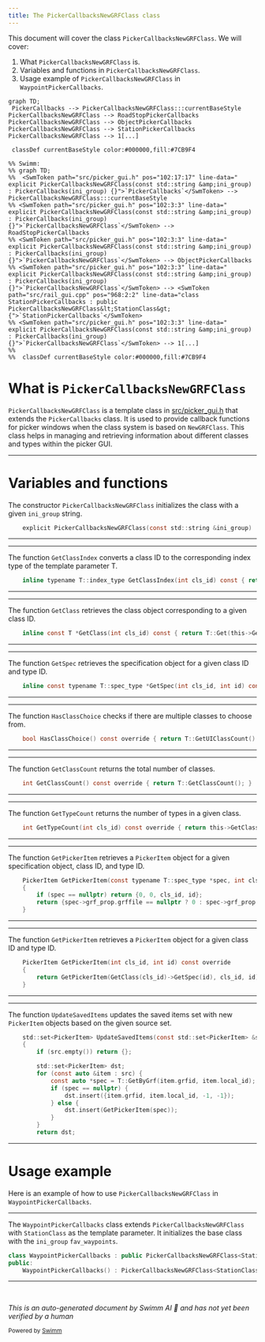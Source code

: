 ```yaml
---
title: The PickerCallbacksNewGRFClass class
---
```

This document will cover the class <SwmToken path="src/picker_gui.h" pos="102:3:3" line-data="	explicit PickerCallbacksNewGRFClass(const std::string &amp;ini_group) : PickerCallbacks(ini_group) {}">`PickerCallbacksNewGRFClass`</SwmToken>. We will cover:

1. What <SwmToken path="src/picker_gui.h" pos="102:3:3" line-data="	explicit PickerCallbacksNewGRFClass(const std::string &amp;ini_group) : PickerCallbacks(ini_group) {}">`PickerCallbacksNewGRFClass`</SwmToken> is.
2. Variables and functions in <SwmToken path="src/picker_gui.h" pos="102:3:3" line-data="	explicit PickerCallbacksNewGRFClass(const std::string &amp;ini_group) : PickerCallbacks(ini_group) {}">`PickerCallbacksNewGRFClass`</SwmToken>.
3. Usage example of <SwmToken path="src/picker_gui.h" pos="102:3:3" line-data="	explicit PickerCallbacksNewGRFClass(const std::string &amp;ini_group) : PickerCallbacks(ini_group) {}">`PickerCallbacksNewGRFClass`</SwmToken> in <SwmToken path="src/rail_gui.cpp" pos="1779:2:2" line-data="class WaypointPickerCallbacks : public PickerCallbacksNewGRFClass&lt;StationClass&gt; {">`WaypointPickerCallbacks`</SwmToken>.

```mermaid
graph TD;
 PickerCallbacks --> PickerCallbacksNewGRFClass:::currentBaseStyle
PickerCallbacksNewGRFClass --> RoadStopPickerCallbacks
PickerCallbacksNewGRFClass --> ObjectPickerCallbacks
PickerCallbacksNewGRFClass --> StationPickerCallbacks
PickerCallbacksNewGRFClass --> 1[...]

 classDef currentBaseStyle color:#000000,fill:#7CB9F4

%% Swimm:
%% graph TD;
%%  <SwmToken path="src/picker_gui.h" pos="102:17:17" line-data="	explicit PickerCallbacksNewGRFClass(const std::string &amp;ini_group) : PickerCallbacks(ini_group) {}">`PickerCallbacks`</SwmToken> --> PickerCallbacksNewGRFClass:::currentBaseStyle
%% <SwmToken path="src/picker_gui.h" pos="102:3:3" line-data="	explicit PickerCallbacksNewGRFClass(const std::string &amp;ini_group) : PickerCallbacks(ini_group) {}">`PickerCallbacksNewGRFClass`</SwmToken> --> RoadStopPickerCallbacks
%% <SwmToken path="src/picker_gui.h" pos="102:3:3" line-data="	explicit PickerCallbacksNewGRFClass(const std::string &amp;ini_group) : PickerCallbacks(ini_group) {}">`PickerCallbacksNewGRFClass`</SwmToken> --> ObjectPickerCallbacks
%% <SwmToken path="src/picker_gui.h" pos="102:3:3" line-data="	explicit PickerCallbacksNewGRFClass(const std::string &amp;ini_group) : PickerCallbacks(ini_group) {}">`PickerCallbacksNewGRFClass`</SwmToken> --> <SwmToken path="src/rail_gui.cpp" pos="968:2:2" line-data="class StationPickerCallbacks : public PickerCallbacksNewGRFClass&lt;StationClass&gt; {">`StationPickerCallbacks`</SwmToken>
%% <SwmToken path="src/picker_gui.h" pos="102:3:3" line-data="	explicit PickerCallbacksNewGRFClass(const std::string &amp;ini_group) : PickerCallbacks(ini_group) {}">`PickerCallbacksNewGRFClass`</SwmToken> --> 1[...]
%% 
%%  classDef currentBaseStyle color:#000000,fill:#7CB9F4
```

# What is <SwmToken path="src/picker_gui.h" pos="102:3:3" line-data="	explicit PickerCallbacksNewGRFClass(const std::string &amp;ini_group) : PickerCallbacks(ini_group) {}">`PickerCallbacksNewGRFClass`</SwmToken>

<SwmToken path="src/picker_gui.h" pos="102:3:3" line-data="	explicit PickerCallbacksNewGRFClass(const std::string &amp;ini_group) : PickerCallbacks(ini_group) {}">`PickerCallbacksNewGRFClass`</SwmToken> is a template class in <SwmPath>[src/picker_gui.h](src/picker_gui.h)</SwmPath> that extends the <SwmToken path="src/picker_gui.h" pos="102:17:17" line-data="	explicit PickerCallbacksNewGRFClass(const std::string &amp;ini_group) : PickerCallbacks(ini_group) {}">`PickerCallbacks`</SwmToken> class. It is used to provide callback functions for picker windows when the class system is based on <SwmToken path="src/picker_gui.h" pos="98:22:22" line-data="/** Helper for PickerCallbacks when the class system is based on NewGRFClass. */">`NewGRFClass`</SwmToken>. This class helps in managing and retrieving information about different classes and types within the picker GUI.

<SwmSnippet path="/src/picker_gui.h" line="102">

---

# Variables and functions

The constructor <SwmToken path="src/picker_gui.h" pos="102:3:3" line-data="	explicit PickerCallbacksNewGRFClass(const std::string &amp;ini_group) : PickerCallbacks(ini_group) {}">`PickerCallbacksNewGRFClass`</SwmToken> initializes the class with a given <SwmToken path="src/picker_gui.h" pos="102:12:12" line-data="	explicit PickerCallbacksNewGRFClass(const std::string &amp;ini_group) : PickerCallbacks(ini_group) {}">`ini_group`</SwmToken> string.

```c
	explicit PickerCallbacksNewGRFClass(const std::string &ini_group) : PickerCallbacks(ini_group) {}
```

---

</SwmSnippet>

<SwmSnippet path="/src/picker_gui.h" line="104">

---

The function <SwmToken path="src/picker_gui.h" pos="104:9:9" line-data="	inline typename T::index_type GetClassIndex(int cls_id) const { return static_cast&lt;typename T::index_type&gt;(cls_id); }">`GetClassIndex`</SwmToken> converts a class ID to the corresponding index type of the template parameter T.

```c
	inline typename T::index_type GetClassIndex(int cls_id) const { return static_cast<typename T::index_type>(cls_id); }
```

---

</SwmSnippet>

<SwmSnippet path="/src/picker_gui.h" line="105">

---

The function <SwmToken path="src/picker_gui.h" pos="105:8:8" line-data="	inline const T *GetClass(int cls_id) const { return T::Get(this-&gt;GetClassIndex(cls_id)); }">`GetClass`</SwmToken> retrieves the class object corresponding to a given class ID.

```c
	inline const T *GetClass(int cls_id) const { return T::Get(this->GetClassIndex(cls_id)); }
```

---

</SwmSnippet>

<SwmSnippet path="/src/picker_gui.h" line="106">

---

The function <SwmToken path="src/picker_gui.h" pos="106:12:12" line-data="	inline const typename T::spec_type *GetSpec(int cls_id, int id) const { return this-&gt;GetClass(cls_id)-&gt;GetSpec(id); }">`GetSpec`</SwmToken> retrieves the specification object for a given class ID and type ID.

```c
	inline const typename T::spec_type *GetSpec(int cls_id, int id) const { return this->GetClass(cls_id)->GetSpec(id); }
```

---

</SwmSnippet>

<SwmSnippet path="/src/picker_gui.h" line="108">

---

The function <SwmToken path="src/picker_gui.h" pos="108:3:3" line-data="	bool HasClassChoice() const override { return T::GetUIClassCount() &gt; 1; }">`HasClassChoice`</SwmToken> checks if there are multiple classes to choose from.

```c
	bool HasClassChoice() const override { return T::GetUIClassCount() > 1; }
```

---

</SwmSnippet>

<SwmSnippet path="/src/picker_gui.h" line="110">

---

The function <SwmToken path="src/picker_gui.h" pos="110:3:3" line-data="	int GetClassCount() const override { return T::GetClassCount(); }">`GetClassCount`</SwmToken> returns the total number of classes.

```c
	int GetClassCount() const override { return T::GetClassCount(); }
```

---

</SwmSnippet>

<SwmSnippet path="/src/picker_gui.h" line="111">

---

The function <SwmToken path="src/picker_gui.h" pos="111:3:3" line-data="	int GetTypeCount(int cls_id) const override { return this-&gt;GetClass(cls_id)-&gt;GetSpecCount(); }">`GetTypeCount`</SwmToken> returns the number of types in a given class.

```c
	int GetTypeCount(int cls_id) const override { return this->GetClass(cls_id)->GetSpecCount(); }
```

---

</SwmSnippet>

<SwmSnippet path="/src/picker_gui.h" line="113">

---

The function <SwmToken path="src/picker_gui.h" pos="113:3:3" line-data="	PickerItem GetPickerItem(const typename T::spec_type *spec, int cls_id = -1, int id = -1) const">`GetPickerItem`</SwmToken> retrieves a <SwmToken path="src/picker_gui.h" pos="113:1:1" line-data="	PickerItem GetPickerItem(const typename T::spec_type *spec, int cls_id = -1, int id = -1) const">`PickerItem`</SwmToken> object for a given specification object, class ID, and type ID.

```c
	PickerItem GetPickerItem(const typename T::spec_type *spec, int cls_id = -1, int id = -1) const
	{
		if (spec == nullptr) return {0, 0, cls_id, id};
		return {spec->grf_prop.grffile == nullptr ? 0 : spec->grf_prop.grffile->grfid, spec->grf_prop.local_id, spec->class_index, spec->index};
	}
```

---

</SwmSnippet>

<SwmSnippet path="/src/picker_gui.h" line="119">

---

The function <SwmToken path="src/picker_gui.h" pos="119:3:3" line-data="	PickerItem GetPickerItem(int cls_id, int id) const override">`GetPickerItem`</SwmToken> retrieves a <SwmToken path="src/picker_gui.h" pos="119:1:1" line-data="	PickerItem GetPickerItem(int cls_id, int id) const override">`PickerItem`</SwmToken> object for a given class ID and type ID.

```c
	PickerItem GetPickerItem(int cls_id, int id) const override
	{
		return GetPickerItem(GetClass(cls_id)->GetSpec(id), cls_id, id);
	}
```

---

</SwmSnippet>

<SwmSnippet path="/src/picker_gui.h" line="124">

---

The function <SwmToken path="src/picker_gui.h" pos="124:8:8" line-data="	std::set&lt;PickerItem&gt; UpdateSavedItems(const std::set&lt;PickerItem&gt; &amp;src) override">`UpdateSavedItems`</SwmToken> updates the saved items set with new <SwmToken path="src/picker_gui.h" pos="124:5:5" line-data="	std::set&lt;PickerItem&gt; UpdateSavedItems(const std::set&lt;PickerItem&gt; &amp;src) override">`PickerItem`</SwmToken> objects based on the given source set.

```c
	std::set<PickerItem> UpdateSavedItems(const std::set<PickerItem> &src) override
	{
		if (src.empty()) return {};

		std::set<PickerItem> dst;
		for (const auto &item : src) {
			const auto *spec = T::GetByGrf(item.grfid, item.local_id);
			if (spec == nullptr) {
				dst.insert({item.grfid, item.local_id, -1, -1});
			} else {
				dst.insert(GetPickerItem(spec));
			}
		}
		return dst;
```

---

</SwmSnippet>

# Usage example

Here is an example of how to use <SwmToken path="src/picker_gui.h" pos="102:3:3" line-data="	explicit PickerCallbacksNewGRFClass(const std::string &amp;ini_group) : PickerCallbacks(ini_group) {}">`PickerCallbacksNewGRFClass`</SwmToken> in <SwmToken path="src/rail_gui.cpp" pos="1779:2:2" line-data="class WaypointPickerCallbacks : public PickerCallbacksNewGRFClass&lt;StationClass&gt; {">`WaypointPickerCallbacks`</SwmToken>.

<SwmSnippet path="/src/rail_gui.cpp" line="1779">

---

The <SwmToken path="src/rail_gui.cpp" pos="1779:2:2" line-data="class WaypointPickerCallbacks : public PickerCallbacksNewGRFClass&lt;StationClass&gt; {">`WaypointPickerCallbacks`</SwmToken> class extends <SwmToken path="src/rail_gui.cpp" pos="1779:8:8" line-data="class WaypointPickerCallbacks : public PickerCallbacksNewGRFClass&lt;StationClass&gt; {">`PickerCallbacksNewGRFClass`</SwmToken> with <SwmToken path="src/rail_gui.cpp" pos="1779:10:10" line-data="class WaypointPickerCallbacks : public PickerCallbacksNewGRFClass&lt;StationClass&gt; {">`StationClass`</SwmToken> as the template parameter. It initializes the base class with the <SwmToken path="src/picker_gui.h" pos="102:12:12" line-data="	explicit PickerCallbacksNewGRFClass(const std::string &amp;ini_group) : PickerCallbacks(ini_group) {}">`ini_group`</SwmToken> <SwmToken path="src/rail_gui.cpp" pos="1781:13:13" line-data="	WaypointPickerCallbacks() : PickerCallbacksNewGRFClass&lt;StationClass&gt;(&quot;fav_waypoints&quot;) {}">`fav_waypoints`</SwmToken>.

```c++
class WaypointPickerCallbacks : public PickerCallbacksNewGRFClass<StationClass> {
public:
	WaypointPickerCallbacks() : PickerCallbacksNewGRFClass<StationClass>("fav_waypoints") {}
```

---

</SwmSnippet>

&nbsp;

*This is an auto-generated document by Swimm AI 🌊 and has not yet been verified by a human*

<SwmMeta version="3.0.0" repo-id="Z2l0aHViJTNBJTNBT3BlblRURC1jb3BpbG90LWRlbW8lM0ElM0Fzd2ltbWlv" repo-name="OpenTTD-copilot-demo"><sup>Powered by [Swimm](/)</sup></SwmMeta>

